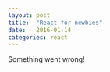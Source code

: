 ```yaml
---
layout: post
title:  "React for newbies"
date:   2016-01-14
categories: react
---
```


Something went wrong!